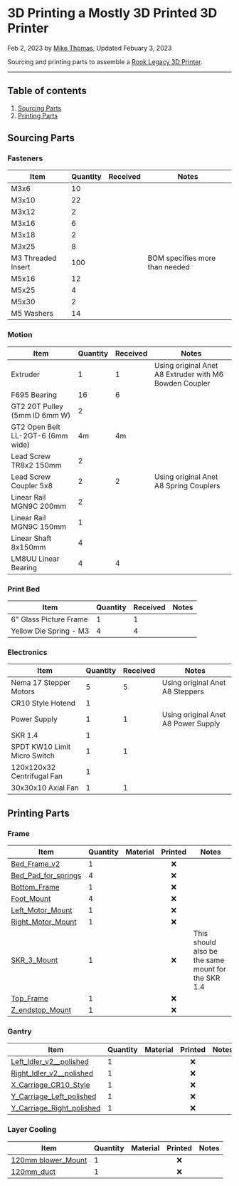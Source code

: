 # 3D Printing a Mostly 3D Printed 3D Printer

Feb 2, 2023 by [Mike Thomas](https://github.com/mikepthomas),
Updated Febuary 3, 2023

Sourcing and printing parts to assemble a [Rook Legacy 3D Printer](https://github.com/rolohaun/Rook/tree/main/Legacy).

---

## Table of contents

1. [Sourcing Parts](#sourcing-parts)
2. [Printing Parts](#printing-parts)

## Sourcing Parts

### Fasteners

| Item               | Quantity | Received | Notes                          |
| ------------------ | -------- | -------- | ------------------------------ |
| M3x6               | 10       |          |                                |
| M3x10              | 22       |          |                                |
| M3x12              | 2        |          |                                |
| M3x16              | 6        |          |                                |
| M3x18              | 2        |          |                                |
| M3x25              | 8        |          |                                |
| M3 Threaded Insert | 100      |          | BOM specifies more than needed |
| M5x16              | 12       |          |                                |
| M5x25              | 4        |          |                                |
| M5x30              | 2        |          |                                |
| M5 Washers         | 14       |          |                                |

### Motion

| Item                              | Quantity | Received | Notes                                                  |
| --------------------------------- | -------- | -------- | ------------------------------------------------------ |
| Extruder                          | 1        | 1        | Using original Anet A8 Extruder with M6 Bowden Coupler |
| F695 Bearing                      | 16       | 6        |                                                        |
| GT2 20T Pulley (5mm ID 6mm W)     | 2        |          |                                                        |
| GT2 Open Belt LL-2GT-6 (6mm wide) | 4m       | 4m       |                                                        |
| Lead Screw TR8x2 150mm            | 2        |          |                                                        |
| Lead Screw Coupler 5x8            | 2        | 2        | Using original Anet A8 Spring Couplers                 |
| Linear Rail MGN9C 200mm           | 2        |          |                                                        |
| Linear Rail MGN9C 150mm           | 1        |          |                                                        |
| Linear Shaft 8x150mm              | 4        |          |                                                        |
| LM8UU Linear Bearing              | 4        | 4        |                                                        |

### Print Bed

| Item                   | Quantity | Received | Notes |
| ---------------------- | -------- | -------- | ----- |
| 6" Glass Picture Frame | 1        | 1        |       |
| Yellow Die Spring - M3 | 4        | 4        |       |

### Electronics

| Item                         | Quantity | Received | Notes                               |
| ---------------------------- | -------- | -------- | ----------------------------------- |
| Nema 17 Stepper Motors       | 5        | 5        | Using original Anet A8 Steppers     |
| CR10 Style Hotend            | 1        |          |                                     |
| Power Supply                 | 1        | 1        | Using original Anet A8 Power Supply |
| SKR 1.4                      | 1        |          |                                     |
| SPDT KW10 Limit Micro Switch | 1        | 1        |                                     |
| 120x120x32 Centrifugal Fan   | 1        |          |                                     |
| 30x30x10 Axial Fan           | 1        | 1        |                                     |

## Printing Parts

### Frame

| Item                                                                                                                                       | Quantity | Material | Printed | Notes                                              |
| ------------------------------------------------------------------------------------------------------------------------------------------ | -------- | -------- | :-----: | -------------------------------------------------- |
| [Bed_Frame_v2](https://github.com/rolohaun/Rook/blob/main/Legacy/STLs/Frame/Older%20STL%20with%20optional%20bed%20frames/Bed_Frame_v2.stl) | 1        |          |   :x:   |                                                    |
| [Bed_Pad_for_springs](https://github.com/rolohaun/Rook/blob/main/Legacy/STLs/Bed_Pad_for_springs.stl)                                      | 4        |          |   :x:   |                                                    |
| [Bottom_Frame](https://github.com/rolohaun/Rook/blob/main/Legacy/STLs/Frame/Bottom_Frame.stl)                                              | 1        |          |   :x:   |                                                    |
| [Foot_Mount](https://github.com/rolohaun/Rook/blob/main/Legacy/STLs/Frame/Foot_Mount.STL)                                                  | 4        |          |   :x:   |                                                    |
| [Left_Motor_Mount](https://github.com/rolohaun/Rook/blob/main/Legacy/STLs/Frame/Left_Motor_Mount.stl)                                      | 1        |          |   :x:   |                                                    |
| [Right_Motor_Mount](https://github.com/rolohaun/Rook/blob/main/Legacy/STLs/Frame/Right_Motor_Mount.stl)                                    | 1        |          |   :x:   |                                                    |
| [SKR_3_Mount](https://github.com/rolohaun/Rook/blob/main/Legacy/STLs/Frame/SKR_3_Mount.stl)                                                | 1        |          |   :x:   | This should also be the same mount for the SKR 1.4 |
| [Top_Frame](https://github.com/rolohaun/Rook/blob/main/Legacy/STLs/Frame/Top_Frame.stl)                                                    | 1        |          |   :x:   |                                                    |
| [Z_endstop_Mount](https://github.com/rolohaun/Rook/blob/main/Legacy/STLs/Frame/Z_endstop_Mount.stl)                                        | 1        |          |   :x:   |                                                    |

### Gantry

| Item                                                                                                                     | Quantity | Material | Printed | Notes |
| ------------------------------------------------------------------------------------------------------------------------ | -------- | -------- | :-----: | ----- |
| [Left_Idler_v2\_\_polished](https://github.com/rolohaun/Rook/blob/main/Legacy/STLs/Gantry/Left_Idler_v2__polished.stl)   | 1        |          |   :x:   |       |
| [Right_Idler_v2\_\_polished](https://github.com/rolohaun/Rook/blob/main/Legacy/STLs/Gantry/Right_Idler_v2__polished.stl) | 1        |          |   :x:   |       |
| [X_Carriage_CR10_Style](https://github.com/rolohaun/Rook/blob/main/Legacy/STLs/X_Carriage_CR10_Style.stl)                | 1        |          |   :x:   |       |
| [Y_Carriage_Left_polished](https://github.com/rolohaun/Rook/blob/main/Legacy/STLs/Gantry/Y_Carriage_Left_polished.stl)   | 1        |          |   :x:   |       |
| [Y_Carriage_Right_polished](https://github.com/rolohaun/Rook/blob/main/Legacy/STLs/Gantry/Y_Carriage_Right_polished.stl) | 1        |          |   :x:   |       |

### Layer Cooling

| Item                                                                                                                  | Quantity | Material | Printed | Notes |
| --------------------------------------------------------------------------------------------------------------------- | -------- | -------- | :-----: | ----- |
| [120mm blower_Mount](https://github.com/rolohaun/Rook/blob/main/Legacy/STLs/Layer%20Cooling/120mm%20blower_Mount.stl) | 1        |          |   :x:   |       |
| [120mm_duct](https://github.com/rolohaun/Rook/blob/main/Legacy/STLs/Layer%20Cooling/120mm_duct.stl)                   | 1        |          |   :x:   |       |
